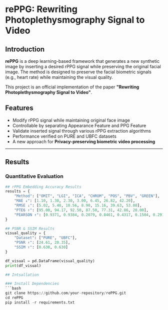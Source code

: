 # rePPG: Rewriting Photoplethysmography Signal to Video

## Introduction

**rePPG** is a deep learning-based framework that generates a new synthetic image by inserting a desired rPPG signal while preserving the original facial image.
The method is designed to preserve the facial biometric signals (e.g., heart rate) while maintaining the visual quality.

This project is an official implementation of the paper **"Rewriting Photoplethysmography Signal to Video"**.

## Features
- Modify rPPG signal while maintaining original face image
- Controllable by separating Appearance Feature and PPG Feature
- Validate inserted signal through various rPPG extraction algorithms
- Performance verified on PURE and UBFC datasets
- A new approach for **Privacy-preserving biometric video processing**

---
## Results

### Quantitative Evaluation
```python
## rPPG Embedding Accuracy Results
results = {
    "Method": ["OMIT", "LGI", "ICA", "CHROM", "POS", "PBV", "GREEN"],
    "MAE ↓": [1.10, 1.30, 2.30, 3.00, 6.45, 26.82, 42.20],
    "RMSE ↓": [5.02, 5.48, 10.56, 8.90, 15.16, 39.63, 53.08],
    "PTE6 ↑": [95.00, 94.17, 92.50, 87.50, 77.31, 42.86, 20.00],
    "PEARSON ↑": [0.9371, 0.9384, 0.2079, 0.8461, 0.4317, 0.1504, 0.2915]
}

## PSNR & SSIM Results
visual_quality = {
    "Dataset": ["PURE", "UBFC"],
    "PSNR ↑": [24.61, 20.35],
    "SSIM ↑": [0.638, 0.630]
}

df_visual = pd.DataFrame(visual_quality)
print(df_visual)

## Intsallation

### Install Dependencies
```bash
git clone https://github.com/your-repository/rePPG.git
cd rePPG
pip install -r requirements.txt
